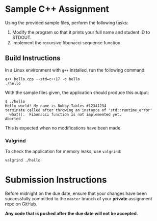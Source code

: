 # Sample C++ Assignment

Using the provided sample files, perform the following tasks:

1. Modify the program so that it prints your full name and student ID to STDOUT.
2. Implement the recursive fibonacci sequence function.

## Build Instructions

In a Linux environment with `g++` installed, run the following command:

```console
g++ hello.cpp --std=c++17 -o hello
./hello
```

With the sample files given, the application should produce this output:

```
$ ./hello
Hello world! My name is Bobby Tables #12341234
terminate called after throwing an instance of 'std::runtime_error'
  what():  Fibonacci function is not implemented yet.
Aborted
```

This is expected when no modifications have been made.

### Valgrind

To check the application for memory leaks, use `valgrind`:

```console
valgrind ./hello
```

# Submission Instructions

Before midnight on the due date, ensure that your changes have been successfully committed to the `master` branch
of your **private** assignment repo on GitHub.

**Any code that is pushed after the due date will not be accepted.**